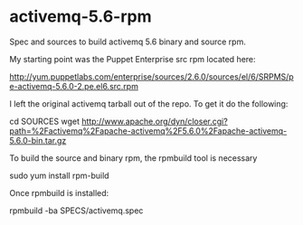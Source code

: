 activemq-5.6-rpm
================

Spec and sources to build activemq 5.6 binary and source rpm.

My starting point was the Puppet Enterprise src rpm located here:

http://yum.puppetlabs.com/enterprise/sources/2.6.0/sources/el/6/SRPMS/pe-activemq-5.6.0-2.pe.el6.src.rpm

I left the original activemq tarball out of the repo. To get it do the following:

  cd SOURCES
  wget http://www.apache.org/dyn/closer.cgi?path=%2Factivemq%2Fapache-activemq%2F5.6.0%2Fapache-activemq-5.6.0-bin.tar.gz 

To build the source and binary rpm, the rpmbuild tool is necessary

  sudo yum install rpm-build

Once rpmbuild is installed:

  rpmbuild -ba SPECS/activemq.spec

